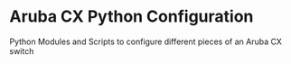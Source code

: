 # Aruba CX Python Configuration

Python Modules and Scripts to configure different pieces of an Aruba CX switch
